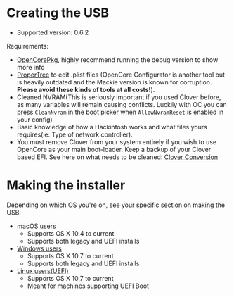 # Creating the USB

* Supported version: 0.6.2

Requirements:

* [OpenCorePkg](https://github.com/acidanthera/OpenCorePkg/releases), highly recommend running the debug version to show more info
* [ProperTree](https://github.com/corpnewt/ProperTree) to edit .plist files (OpenCore Configurator is another tool but is heavily outdated and the Mackie version is known for corruption. **Please avoid these kinds of tools at all costs!**).
* Cleaned NVRAM(This is seriously important if you used Clover before, as many variables will remain causing conflicts. Luckily with OC you can press `CleanNvram` in the boot picker when `AllowNvramReset` is enabled in your config)
* Basic knowledge of how a Hackintosh works and what files yours requires(ie: Type of network controller).
* You must remove Clover from your system entirely if you wish to use OpenCore as your main boot-loader. Keep a backup of your Clover based EFI. See here on what needs to be cleaned: [Clover Conversion](https://github.com/dortania/OpenCore-Install-Guide/tree/master/clover-conversion)

# Making the installer

Depending on which OS you're on, see your specific section on making the USB:

* [macOS users](../installer-guide/mac-install.md)
  * Supports OS X 10.4 to current
  * Supports both legacy and UEFI installs
* [Windows users](../installer-guide/winblows-install.md)
  * Supports OS X 10.7 to current
  * Supports both legacy and UEFI installs
* [Linux users(UEFI)](../installer-guide/linux-install.md)
  * Supports OS X 10.7 to current
  * Meant for machines supporting UEFI Boot
